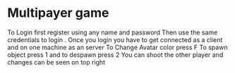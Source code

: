 # Multipayer game
To Login first register using any name and password Then use the same credentials to login . Once you login you have to get connected as a client and on one machine as an server
To Change Avatar color press F
To spawn object press 1 and to despawn press 2
You can shoot the other player and changes can be seen on top right
